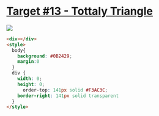 # [Target #13 - Tottaly Triangle](https://cssbattle.dev/play/13)

![](https://cssbattle.dev/targets/13.png)

```HTML
<div></div>
<style>
  body{
    background: #0B2429;
    margin:0
  }
  div {
    width: 0;
    height: 0;
	  order-top: 141px solid #F3AC3C;
    border-right: 141px solid transparent
  }
</style>
```
